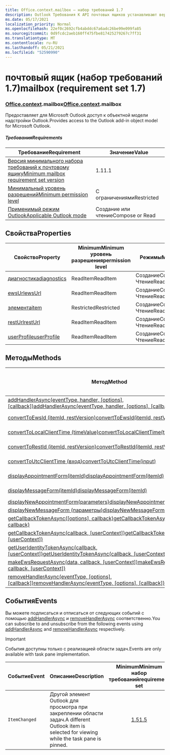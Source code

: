 ```yaml
---
title: Office.context.mailbox — набор требований 1.7
description: Outlook Требования К API почтовых ящиков устанавливают версию 1.7 объектной модели почтовых ящиков.
ms.date: 05/17/2021
localization_priority: Normal
ms.openlocfilehash: 22ef0c2692cfb4abddc67a6adc26be99e099fa85
ms.sourcegitcommit: 0d9fcdc2aeb160ff475fbe817425279267c7ff31
ms.translationtype: MT
ms.contentlocale: ru-RU
ms.lasthandoff: 05/21/2021
ms.locfileid: "52590990"
---
```

# <a name="mailbox-requirement-set-17"></a><span data-ttu-id="851b5-103">почтовый ящик (набор требований 1.7)</span><span class="sxs-lookup"><span data-stu-id="851b5-103">mailbox (requirement set 1.7)</span></span>

### <a name="officecontextmailbox"></a><span data-ttu-id="851b5-104">[Office](office.md)[.context](office.context.md).mailbox</span><span class="sxs-lookup"><span data-stu-id="851b5-104">[Office](office.md)[.context](office.context.md).mailbox</span></span>

<span data-ttu-id="851b5-105">Предоставляет для Microsoft Outlook доступ к объектной модели надстройки Outlook.</span><span class="sxs-lookup"><span data-stu-id="851b5-105">Provides access to the Outlook add-in object model for Microsoft Outlook.</span></span>

##### <a name="requirements"></a><span data-ttu-id="851b5-106">Требования</span><span class="sxs-lookup"><span data-stu-id="851b5-106">Requirements</span></span>

|<span data-ttu-id="851b5-107">Требование</span><span class="sxs-lookup"><span data-stu-id="851b5-107">Requirement</span></span>| <span data-ttu-id="851b5-108">Значение</span><span class="sxs-lookup"><span data-stu-id="851b5-108">Value</span></span>|
|---|---|
|[<span data-ttu-id="851b5-109">Версия минимального набора требований к почтовому ящику</span><span class="sxs-lookup"><span data-stu-id="851b5-109">Minimum mailbox requirement set version</span></span>](../../requirement-sets/outlook-api-requirement-sets.md)| <span data-ttu-id="851b5-110">1.1</span><span class="sxs-lookup"><span data-stu-id="851b5-110">1.1</span></span>|
|[<span data-ttu-id="851b5-111">Минимальный уровень разрешений</span><span class="sxs-lookup"><span data-stu-id="851b5-111">Minimum permission level</span></span>](../../../outlook/understanding-outlook-add-in-permissions.md)| <span data-ttu-id="851b5-112">С ограничениями</span><span class="sxs-lookup"><span data-stu-id="851b5-112">Restricted</span></span>|
|[<span data-ttu-id="851b5-113">Применимый режим Outlook</span><span class="sxs-lookup"><span data-stu-id="851b5-113">Applicable Outlook mode</span></span>](../../../outlook/outlook-add-ins-overview.md#extension-points)| <span data-ttu-id="851b5-114">Создание или чтение</span><span class="sxs-lookup"><span data-stu-id="851b5-114">Compose or Read</span></span>|

## <a name="properties"></a><span data-ttu-id="851b5-115">Свойства</span><span class="sxs-lookup"><span data-stu-id="851b5-115">Properties</span></span>

| <span data-ttu-id="851b5-116">Свойство</span><span class="sxs-lookup"><span data-stu-id="851b5-116">Property</span></span> | <span data-ttu-id="851b5-117">Minimum</span><span class="sxs-lookup"><span data-stu-id="851b5-117">Minimum</span></span><br><span data-ttu-id="851b5-118">уровень разрешения</span><span class="sxs-lookup"><span data-stu-id="851b5-118">permission level</span></span> | <span data-ttu-id="851b5-119">Режимы</span><span class="sxs-lookup"><span data-stu-id="851b5-119">Modes</span></span> | <span data-ttu-id="851b5-120">Тип возвращаемых данных</span><span class="sxs-lookup"><span data-stu-id="851b5-120">Return type</span></span> | <span data-ttu-id="851b5-121">Minimum</span><span class="sxs-lookup"><span data-stu-id="851b5-121">Minimum</span></span><br><span data-ttu-id="851b5-122">набор требований</span><span class="sxs-lookup"><span data-stu-id="851b5-122">requirement set</span></span> |
|---|---|---|---|:---:|
| [<span data-ttu-id="851b5-123">диагностика</span><span class="sxs-lookup"><span data-stu-id="851b5-123">diagnostics</span></span>](/javascript/api/outlook/office.mailbox?view=outlook-js-1.7&preserve-view=true#diagnostics) | <span data-ttu-id="851b5-124">ReadItem</span><span class="sxs-lookup"><span data-stu-id="851b5-124">ReadItem</span></span> | <span data-ttu-id="851b5-125">Создание</span><span class="sxs-lookup"><span data-stu-id="851b5-125">Compose</span></span><br><span data-ttu-id="851b5-126">Чтение</span><span class="sxs-lookup"><span data-stu-id="851b5-126">Read</span></span> | [<span data-ttu-id="851b5-127">Diagnostics</span><span class="sxs-lookup"><span data-stu-id="851b5-127">Diagnostics</span></span>](/javascript/api/outlook/office.diagnostics?view=outlook-js-1.7&preserve-view=true) | [<span data-ttu-id="851b5-128">1.1</span><span class="sxs-lookup"><span data-stu-id="851b5-128">1.1</span></span>](../requirement-set-1.1/outlook-requirement-set-1.1.md) |
| [<span data-ttu-id="851b5-129">ewsUrl</span><span class="sxs-lookup"><span data-stu-id="851b5-129">ewsUrl</span></span>](/javascript/api/outlook/office.mailbox?view=outlook-js-1.7&preserve-view=true#ewsurl) | <span data-ttu-id="851b5-130">ReadItem</span><span class="sxs-lookup"><span data-stu-id="851b5-130">ReadItem</span></span> | <span data-ttu-id="851b5-131">Создание</span><span class="sxs-lookup"><span data-stu-id="851b5-131">Compose</span></span><br><span data-ttu-id="851b5-132">Чтение</span><span class="sxs-lookup"><span data-stu-id="851b5-132">Read</span></span> | <span data-ttu-id="851b5-133">Строка</span><span class="sxs-lookup"><span data-stu-id="851b5-133">String</span></span> | [<span data-ttu-id="851b5-134">1.1</span><span class="sxs-lookup"><span data-stu-id="851b5-134">1.1</span></span>](../requirement-set-1.1/outlook-requirement-set-1.1.md) |
| [<span data-ttu-id="851b5-135">элемента</span><span class="sxs-lookup"><span data-stu-id="851b5-135">item</span></span>](office.context.mailbox.item.md) | <span data-ttu-id="851b5-136">Restricted</span><span class="sxs-lookup"><span data-stu-id="851b5-136">Restricted</span></span> | <span data-ttu-id="851b5-137">Создание</span><span class="sxs-lookup"><span data-stu-id="851b5-137">Compose</span></span><br><span data-ttu-id="851b5-138">Чтение</span><span class="sxs-lookup"><span data-stu-id="851b5-138">Read</span></span> | [<span data-ttu-id="851b5-139">Элемент</span><span class="sxs-lookup"><span data-stu-id="851b5-139">Item</span></span>](/javascript/api/outlook/office.item?view=outlook-js-1.7&preserve-view=true) | [<span data-ttu-id="851b5-140">1.1</span><span class="sxs-lookup"><span data-stu-id="851b5-140">1.1</span></span>](../requirement-set-1.1/outlook-requirement-set-1.1.md) |
| [<span data-ttu-id="851b5-141">restUrl</span><span class="sxs-lookup"><span data-stu-id="851b5-141">restUrl</span></span>](/javascript/api/outlook/office.mailbox?view=outlook-js-1.7&preserve-view=true#resturl) | <span data-ttu-id="851b5-142">ReadItem</span><span class="sxs-lookup"><span data-stu-id="851b5-142">ReadItem</span></span> | <span data-ttu-id="851b5-143">Создание</span><span class="sxs-lookup"><span data-stu-id="851b5-143">Compose</span></span><br><span data-ttu-id="851b5-144">Чтение</span><span class="sxs-lookup"><span data-stu-id="851b5-144">Read</span></span> | <span data-ttu-id="851b5-145">Строка</span><span class="sxs-lookup"><span data-stu-id="851b5-145">String</span></span> | [<span data-ttu-id="851b5-146">1.5</span><span class="sxs-lookup"><span data-stu-id="851b5-146">1.5</span></span>](../requirement-set-1.5/outlook-requirement-set-1.5.md) |
| [<span data-ttu-id="851b5-147">userProfile</span><span class="sxs-lookup"><span data-stu-id="851b5-147">userProfile</span></span>](/javascript/api/outlook/office.mailbox?view=outlook-js-1.7&preserve-view=true#userprofile) | <span data-ttu-id="851b5-148">ReadItem</span><span class="sxs-lookup"><span data-stu-id="851b5-148">ReadItem</span></span> | <span data-ttu-id="851b5-149">Создание</span><span class="sxs-lookup"><span data-stu-id="851b5-149">Compose</span></span><br><span data-ttu-id="851b5-150">Чтение</span><span class="sxs-lookup"><span data-stu-id="851b5-150">Read</span></span> | [<span data-ttu-id="851b5-151">UserProfile</span><span class="sxs-lookup"><span data-stu-id="851b5-151">UserProfile</span></span>](/javascript/api/outlook/office.userprofile?view=outlook-js-1.7&preserve-view=true) | [<span data-ttu-id="851b5-152">1.1</span><span class="sxs-lookup"><span data-stu-id="851b5-152">1.1</span></span>](../requirement-set-1.1/outlook-requirement-set-1.1.md) |

## <a name="methods"></a><span data-ttu-id="851b5-153">Методы</span><span class="sxs-lookup"><span data-stu-id="851b5-153">Methods</span></span>

| <span data-ttu-id="851b5-154">Метод</span><span class="sxs-lookup"><span data-stu-id="851b5-154">Method</span></span> | <span data-ttu-id="851b5-155">Minimum</span><span class="sxs-lookup"><span data-stu-id="851b5-155">Minimum</span></span><br><span data-ttu-id="851b5-156">уровень разрешения</span><span class="sxs-lookup"><span data-stu-id="851b5-156">permission level</span></span> | <span data-ttu-id="851b5-157">Режимы</span><span class="sxs-lookup"><span data-stu-id="851b5-157">Modes</span></span> | <span data-ttu-id="851b5-158">Minimum</span><span class="sxs-lookup"><span data-stu-id="851b5-158">Minimum</span></span><br><span data-ttu-id="851b5-159">набор требований</span><span class="sxs-lookup"><span data-stu-id="851b5-159">requirement set</span></span> |
|---|---|---|:---:|
| <span data-ttu-id="851b5-160">[addHandlerAsync(eventType, handler, [options], [callback])](/javascript/api/outlook/office.mailbox?view=outlook-js-1.7&preserve-view=true#addhandlerasync-eventtype--handler--options--callback-)</span><span class="sxs-lookup"><span data-stu-id="851b5-160">[addHandlerAsync(eventType, handler, [options], [callback])](/javascript/api/outlook/office.mailbox?view=outlook-js-1.7&preserve-view=true#addhandlerasync-eventtype--handler--options--callback-)</span></span> | <span data-ttu-id="851b5-161">ReadItem</span><span class="sxs-lookup"><span data-stu-id="851b5-161">ReadItem</span></span> | <span data-ttu-id="851b5-162">Создание</span><span class="sxs-lookup"><span data-stu-id="851b5-162">Compose</span></span><br><span data-ttu-id="851b5-163">Чтение</span><span class="sxs-lookup"><span data-stu-id="851b5-163">Read</span></span> | [<span data-ttu-id="851b5-164">1.5</span><span class="sxs-lookup"><span data-stu-id="851b5-164">1.5</span></span>](../requirement-set-1.5/outlook-requirement-set-1.5.md) |
| [<span data-ttu-id="851b5-165">convertToEwsId (itemId, restVersion)</span><span class="sxs-lookup"><span data-stu-id="851b5-165">convertToEwsId(itemId, restVersion)</span></span>](/javascript/api/outlook/office.mailbox?view=outlook-js-1.7&preserve-view=true#converttoewsid-itemid--restversion-) | <span data-ttu-id="851b5-166">Restricted</span><span class="sxs-lookup"><span data-stu-id="851b5-166">Restricted</span></span> | <span data-ttu-id="851b5-167">Создание</span><span class="sxs-lookup"><span data-stu-id="851b5-167">Compose</span></span><br><span data-ttu-id="851b5-168">Чтение</span><span class="sxs-lookup"><span data-stu-id="851b5-168">Read</span></span> | [<span data-ttu-id="851b5-169">1.3</span><span class="sxs-lookup"><span data-stu-id="851b5-169">1.3</span></span>](../requirement-set-1.3/outlook-requirement-set-1.3.md) |
| [<span data-ttu-id="851b5-170">convertToLocalClientTime (timeValue)</span><span class="sxs-lookup"><span data-stu-id="851b5-170">convertToLocalClientTime(timeValue)</span></span>](/javascript/api/outlook/office.mailbox?view=outlook-js-1.7&preserve-view=true#converttolocalclienttime-timevalue-) | <span data-ttu-id="851b5-171">ReadItem</span><span class="sxs-lookup"><span data-stu-id="851b5-171">ReadItem</span></span> | <span data-ttu-id="851b5-172">Создание</span><span class="sxs-lookup"><span data-stu-id="851b5-172">Compose</span></span><br><span data-ttu-id="851b5-173">Чтение</span><span class="sxs-lookup"><span data-stu-id="851b5-173">Read</span></span> | [<span data-ttu-id="851b5-174">1.1</span><span class="sxs-lookup"><span data-stu-id="851b5-174">1.1</span></span>](../requirement-set-1.1/outlook-requirement-set-1.1.md) |
| [<span data-ttu-id="851b5-175">convertToRestId (itemId, restVersion)</span><span class="sxs-lookup"><span data-stu-id="851b5-175">convertToRestId(itemId, restVersion)</span></span>](/javascript/api/outlook/office.mailbox?view=outlook-js-1.7&preserve-view=true#converttorestid-itemid--restversion-) | <span data-ttu-id="851b5-176">Restricted</span><span class="sxs-lookup"><span data-stu-id="851b5-176">Restricted</span></span> | <span data-ttu-id="851b5-177">Создание</span><span class="sxs-lookup"><span data-stu-id="851b5-177">Compose</span></span><br><span data-ttu-id="851b5-178">Чтение</span><span class="sxs-lookup"><span data-stu-id="851b5-178">Read</span></span> | [<span data-ttu-id="851b5-179">1.3</span><span class="sxs-lookup"><span data-stu-id="851b5-179">1.3</span></span>](../requirement-set-1.3/outlook-requirement-set-1.3.md) |
| [<span data-ttu-id="851b5-180">convertToUtcClientTime (вход)</span><span class="sxs-lookup"><span data-stu-id="851b5-180">convertToUtcClientTime(input)</span></span>](/javascript/api/outlook/office.mailbox?view=outlook-js-1.7&preserve-view=true#converttoutcclienttime-input-) | <span data-ttu-id="851b5-181">ReadItem</span><span class="sxs-lookup"><span data-stu-id="851b5-181">ReadItem</span></span> | <span data-ttu-id="851b5-182">Создание</span><span class="sxs-lookup"><span data-stu-id="851b5-182">Compose</span></span><br><span data-ttu-id="851b5-183">Чтение</span><span class="sxs-lookup"><span data-stu-id="851b5-183">Read</span></span> | [<span data-ttu-id="851b5-184">1.1</span><span class="sxs-lookup"><span data-stu-id="851b5-184">1.1</span></span>](../requirement-set-1.1/outlook-requirement-set-1.1.md) |
| [<span data-ttu-id="851b5-185">displayAppointmentForm(itemId)</span><span class="sxs-lookup"><span data-stu-id="851b5-185">displayAppointmentForm(itemId)</span></span>](/javascript/api/outlook/office.mailbox?view=outlook-js-1.7&preserve-view=true#displayappointmentform-itemid-) | <span data-ttu-id="851b5-186">ReadItem</span><span class="sxs-lookup"><span data-stu-id="851b5-186">ReadItem</span></span> | <span data-ttu-id="851b5-187">Создание</span><span class="sxs-lookup"><span data-stu-id="851b5-187">Compose</span></span><br><span data-ttu-id="851b5-188">Чтение</span><span class="sxs-lookup"><span data-stu-id="851b5-188">Read</span></span> | [<span data-ttu-id="851b5-189">1.1</span><span class="sxs-lookup"><span data-stu-id="851b5-189">1.1</span></span>](../requirement-set-1.1/outlook-requirement-set-1.1.md) |
| [<span data-ttu-id="851b5-190">displayMessageForm(itemId)</span><span class="sxs-lookup"><span data-stu-id="851b5-190">displayMessageForm(itemId)</span></span>](/javascript/api/outlook/office.mailbox?view=outlook-js-1.7&preserve-view=true#displaymessageform-itemid-) | <span data-ttu-id="851b5-191">ReadItem</span><span class="sxs-lookup"><span data-stu-id="851b5-191">ReadItem</span></span> | <span data-ttu-id="851b5-192">Создание</span><span class="sxs-lookup"><span data-stu-id="851b5-192">Compose</span></span><br><span data-ttu-id="851b5-193">Чтение</span><span class="sxs-lookup"><span data-stu-id="851b5-193">Read</span></span> | [<span data-ttu-id="851b5-194">1.1</span><span class="sxs-lookup"><span data-stu-id="851b5-194">1.1</span></span>](../requirement-set-1.1/outlook-requirement-set-1.1.md) |
| [<span data-ttu-id="851b5-195">displayNewAppointmentForm(parameters)</span><span class="sxs-lookup"><span data-stu-id="851b5-195">displayNewAppointmentForm(parameters)</span></span>](/javascript/api/outlook/office.mailbox?view=outlook-js-1.7&preserve-view=true#displaynewappointmentform-parameters-) | <span data-ttu-id="851b5-196">ReadItem</span><span class="sxs-lookup"><span data-stu-id="851b5-196">ReadItem</span></span> | <span data-ttu-id="851b5-197">Чтение</span><span class="sxs-lookup"><span data-stu-id="851b5-197">Read</span></span> | [<span data-ttu-id="851b5-198">1.1</span><span class="sxs-lookup"><span data-stu-id="851b5-198">1.1</span></span>](../requirement-set-1.1/outlook-requirement-set-1.1.md) |
| [<span data-ttu-id="851b5-199">displayNewMessageForm (параметры)</span><span class="sxs-lookup"><span data-stu-id="851b5-199">displayNewMessageForm(parameters)</span></span>](/javascript/api/outlook/office.mailbox?view=outlook-js-1.7&preserve-view=true#displaynewmessageform-parameters-) | <span data-ttu-id="851b5-200">ReadItem</span><span class="sxs-lookup"><span data-stu-id="851b5-200">ReadItem</span></span> | <span data-ttu-id="851b5-201">Чтение</span><span class="sxs-lookup"><span data-stu-id="851b5-201">Read</span></span> | [<span data-ttu-id="851b5-202">1.6</span><span class="sxs-lookup"><span data-stu-id="851b5-202">1.6</span></span>](../requirement-set-1.6/outlook-requirement-set-1.6.md) |
| <span data-ttu-id="851b5-203">[getCallbackTokenAsync([options], callback)](/javascript/api/outlook/office.mailbox?view=outlook-js-1.7&preserve-view=true#getcallbacktokenasync-options--callback-)</span><span class="sxs-lookup"><span data-stu-id="851b5-203">[getCallbackTokenAsync([options], callback)](/javascript/api/outlook/office.mailbox?view=outlook-js-1.7&preserve-view=true#getcallbacktokenasync-options--callback-)</span></span> | <span data-ttu-id="851b5-204">ReadItem</span><span class="sxs-lookup"><span data-stu-id="851b5-204">ReadItem</span></span> | <span data-ttu-id="851b5-205">Создание</span><span class="sxs-lookup"><span data-stu-id="851b5-205">Compose</span></span><br><span data-ttu-id="851b5-206">Чтение</span><span class="sxs-lookup"><span data-stu-id="851b5-206">Read</span></span> | [<span data-ttu-id="851b5-207">1.5</span><span class="sxs-lookup"><span data-stu-id="851b5-207">1.5</span></span>](../requirement-set-1.5/outlook-requirement-set-1.5.md) |
| <span data-ttu-id="851b5-208">[getCallbackTokenAsync(callback, [userContext])](/javascript/api/outlook/office.mailbox?view=outlook-js-1.7&preserve-view=true#getcallbacktokenasync-callback--usercontext-)</span><span class="sxs-lookup"><span data-stu-id="851b5-208">[getCallbackTokenAsync(callback, [userContext])](/javascript/api/outlook/office.mailbox?view=outlook-js-1.7&preserve-view=true#getcallbacktokenasync-callback--usercontext-)</span></span> | <span data-ttu-id="851b5-209">ReadItem</span><span class="sxs-lookup"><span data-stu-id="851b5-209">ReadItem</span></span> | <span data-ttu-id="851b5-210">Создание</span><span class="sxs-lookup"><span data-stu-id="851b5-210">Compose</span></span><br><span data-ttu-id="851b5-211">Чтение</span><span class="sxs-lookup"><span data-stu-id="851b5-211">Read</span></span> | [<span data-ttu-id="851b5-212">1.3</span><span class="sxs-lookup"><span data-stu-id="851b5-212">1.3</span></span>](../requirement-set-1.3/outlook-requirement-set-1.3.md)<br>[<span data-ttu-id="851b5-213">1.1</span><span class="sxs-lookup"><span data-stu-id="851b5-213">1.1</span></span>](../requirement-set-1.1/outlook-requirement-set-1.1.md) |
| <span data-ttu-id="851b5-214">[getUserIdentityTokenAsync(callback, [userContext])](/javascript/api/outlook/office.mailbox?view=outlook-js-1.7&preserve-view=true#getuseridentitytokenasync-callback--usercontext-)</span><span class="sxs-lookup"><span data-stu-id="851b5-214">[getUserIdentityTokenAsync(callback, [userContext])](/javascript/api/outlook/office.mailbox?view=outlook-js-1.7&preserve-view=true#getuseridentitytokenasync-callback--usercontext-)</span></span> | <span data-ttu-id="851b5-215">ReadItem</span><span class="sxs-lookup"><span data-stu-id="851b5-215">ReadItem</span></span> | <span data-ttu-id="851b5-216">Создание</span><span class="sxs-lookup"><span data-stu-id="851b5-216">Compose</span></span><br><span data-ttu-id="851b5-217">Чтение</span><span class="sxs-lookup"><span data-stu-id="851b5-217">Read</span></span> | [<span data-ttu-id="851b5-218">1.1</span><span class="sxs-lookup"><span data-stu-id="851b5-218">1.1</span></span>](../requirement-set-1.1/outlook-requirement-set-1.1.md) |
| <span data-ttu-id="851b5-219">[makeEwsRequestAsync(data, callback, [userContext])](/javascript/api/outlook/office.mailbox?view=outlook-js-1.7&preserve-view=true#makeewsrequestasync-data--callback--usercontext-)</span><span class="sxs-lookup"><span data-stu-id="851b5-219">[makeEwsRequestAsync(data, callback, [userContext])](/javascript/api/outlook/office.mailbox?view=outlook-js-1.7&preserve-view=true#makeewsrequestasync-data--callback--usercontext-)</span></span> | <span data-ttu-id="851b5-220">ReadWriteMailbox</span><span class="sxs-lookup"><span data-stu-id="851b5-220">ReadWriteMailbox</span></span> | <span data-ttu-id="851b5-221">Создание</span><span class="sxs-lookup"><span data-stu-id="851b5-221">Compose</span></span><br><span data-ttu-id="851b5-222">Чтение</span><span class="sxs-lookup"><span data-stu-id="851b5-222">Read</span></span> | [<span data-ttu-id="851b5-223">1.1</span><span class="sxs-lookup"><span data-stu-id="851b5-223">1.1</span></span>](../requirement-set-1.1/outlook-requirement-set-1.1.md) |
| <span data-ttu-id="851b5-224">[removeHandlerAsync(eventType, [options], [callback])](/javascript/api/outlook/office.mailbox?view=outlook-js-1.7&preserve-view=true#removehandlerasync-eventtype--options--callback-)</span><span class="sxs-lookup"><span data-stu-id="851b5-224">[removeHandlerAsync(eventType, [options], [callback])](/javascript/api/outlook/office.mailbox?view=outlook-js-1.7&preserve-view=true#removehandlerasync-eventtype--options--callback-)</span></span> | <span data-ttu-id="851b5-225">ReadItem</span><span class="sxs-lookup"><span data-stu-id="851b5-225">ReadItem</span></span> | <span data-ttu-id="851b5-226">Создание</span><span class="sxs-lookup"><span data-stu-id="851b5-226">Compose</span></span><br><span data-ttu-id="851b5-227">Чтение</span><span class="sxs-lookup"><span data-stu-id="851b5-227">Read</span></span> | [<span data-ttu-id="851b5-228">1.5</span><span class="sxs-lookup"><span data-stu-id="851b5-228">1.5</span></span>](../requirement-set-1.5/outlook-requirement-set-1.5.md) |

## <a name="events"></a><span data-ttu-id="851b5-229">События</span><span class="sxs-lookup"><span data-stu-id="851b5-229">Events</span></span>

<span data-ttu-id="851b5-230">Вы можете подписаться и отписаться от следующих событий с помощью [addHandlerAsync](/javascript/api/outlook/office.mailbox?view=outlook-js-1.7&preserve-view=true#addhandlerasync-eventtype--handler--options--callback-) и [removeHandlerAsync](/javascript/api/outlook/office.mailbox?view=outlook-js-1.7&preserve-view=true#removehandlerasync-eventtype--options--callback-) соответственно.</span><span class="sxs-lookup"><span data-stu-id="851b5-230">You can subscribe to and unsubscribe from the following events using [addHandlerAsync](/javascript/api/outlook/office.mailbox?view=outlook-js-1.7&preserve-view=true#addhandlerasync-eventtype--handler--options--callback-) and [removeHandlerAsync](/javascript/api/outlook/office.mailbox?view=outlook-js-1.7&preserve-view=true#removehandlerasync-eventtype--options--callback-) respectively.</span></span>

> [!IMPORTANT]
> <span data-ttu-id="851b5-231">События доступны только с реализацией области задач.</span><span class="sxs-lookup"><span data-stu-id="851b5-231">Events are only available with task pane implementation.</span></span>

| <span data-ttu-id="851b5-232">Событие</span><span class="sxs-lookup"><span data-stu-id="851b5-232">Event</span></span> | <span data-ttu-id="851b5-233">Описание</span><span class="sxs-lookup"><span data-stu-id="851b5-233">Description</span></span> | <span data-ttu-id="851b5-234">Minimum</span><span class="sxs-lookup"><span data-stu-id="851b5-234">Minimum</span></span><br><span data-ttu-id="851b5-235">набор требований</span><span class="sxs-lookup"><span data-stu-id="851b5-235">requirement set</span></span> |
|---|---|:---:|
|`ItemChanged`| <span data-ttu-id="851b5-236">Другой элемент Outlook для просмотра при закреплении области задач.</span><span class="sxs-lookup"><span data-stu-id="851b5-236">A different Outlook item is selected for viewing while the task pane is pinned.</span></span> | [<span data-ttu-id="851b5-237">1.5</span><span class="sxs-lookup"><span data-stu-id="851b5-237">1.5</span></span>](../requirement-set-1.5/outlook-requirement-set-1.5.md) |
